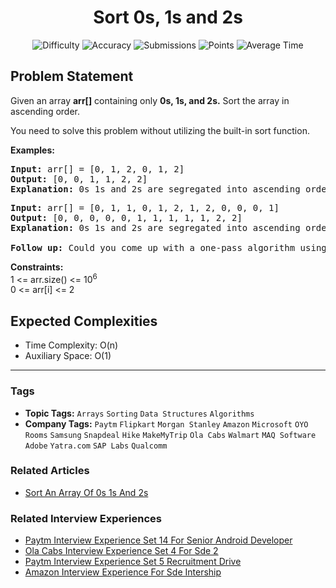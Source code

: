 <h1 align="center">Sort 0s, 1s and 2s</h1>

<p align="center">
  <img alt="Difficulty" title="Difficulty" src="https://custom-icon-badges.demolab.com/badge/Difficulty: Medium-1F222E?style=for-the-badge&logoColor=white&logo=fire"/>
  <img alt="Accuracy" title="Accuracy" src="https://custom-icon-badges.demolab.com/badge/Accuracy: 50.58%25-1F222E?style=for-the-badge&logoColor=white&logo=target"/>
  <img alt="Submissions" title="Submissions" src="https://custom-icon-badges.demolab.com/badge/Submissions: 788K+-1F222E?style=for-the-badge&logoColor=white&logo=repo"/>
  <img alt="Points" title="Points" src="https://custom-icon-badges.demolab.com/badge/Points: 4-1F222E?style=for-the-badge&logoColor=white&logo=award"/>
  <img alt="Average Time" title="Average Time" src="https://custom-icon-badges.demolab.com/badge/Average%20Time: 10m-1F222E?style=for-the-badge&logoColor=white&logo=clock"/>
</p>

## Problem Statement

Given an array <b>arr[]</b> containing only <b>0s, 1s, and 2s.</b> Sort the array in ascending order.

You need to solve this problem without utilizing the built-in sort function.

<b>Examples:</b>

<pre><b>Input: </b>arr[] = [0, 1, 2, 0, 1, 2]
<b>Output: </b>[0, 0, 1, 1, 2, 2]
<b>Explanation: </b>0s 1s and 2s are segregated into ascending order.</pre>

<pre><b>Input: </b>arr[] = [0, 1, 1, 0, 1, 2, 1, 2, 0, 0, 0, 1]
<b>Output: </b>[0, 0, 0, 0, 0, 1, 1, 1, 1, 1, 2, 2]
<b>Explanation: </b>0s 1s and 2s are segregated into ascending order.<br><br><b>Follow up:</b> Could you come up with a one-pass algorithm using only constant extra space?</pre>

<b>Constraints:</b><br>1 <= arr.size() <= 10<sup>6</sup><br>0 <= arr[i] <= 2

## Expected Complexities
- Time Complexity: O(n)
- Auxiliary Space: O(1)

<hr>

### Tags
- **Topic Tags:** `Arrays` `Sorting` `Data Structures` `Algorithms`
- **Company Tags:** `Paytm` `Flipkart` `Morgan Stanley` `Amazon` `Microsoft` `OYO Rooms` `Samsung` `Snapdeal` `Hike` `MakeMyTrip` `Ola Cabs` `Walmart` `MAQ Software` `Adobe` `Yatra.com` `SAP Labs` `Qualcomm`

### Related Articles
- [Sort An Array Of 0s 1s And 2s](https://www.geeksforgeeks.org/sort-an-array-of-0s-1s-and-2s/)

### Related Interview Experiences
- [Paytm Interview Experience Set 14 For Senior Android Developer](https://www.geeksforgeeks.org/paytm-interview-experience-set-14-for-senior-android-developer/)
- [Ola Cabs Interview Experience Set 4 For Sde 2](https://www.geeksforgeeks.org/ola-cabs-interview-experience-set-4-for-sde-2/)
- [Paytm Interview Experience Set 5 Recruitment Drive](https://www.geeksforgeeks.org/paytm-interview-experience-set-5-recruitment-drive/)
- [Amazon Interview Experience For Sde Intership](https://www.geeksforgeeks.org/amazon-interview-experience-for-sde-intership/)
